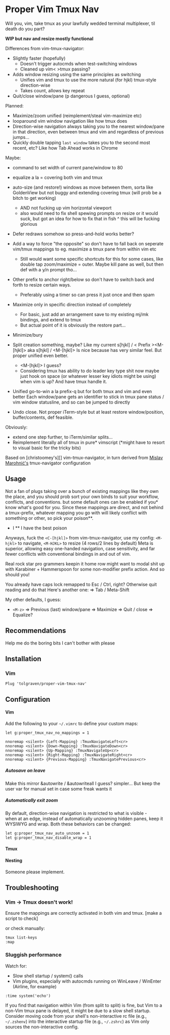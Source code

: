 Proper Vim Tmux Nav
==================
Will you, vim, take tmux as your lawfully wedded terminal multiplexer, til death do you part?

**WIP but nav and resize mostly functional**

Differences from vim-tmux-navigator:
- Slightly faster (hopefully)
	* Doesn't trigger autocmds when test-switching windows 
	* Cleaned up vim< >tmux passing?
- Adds window resizing using the same principles as switching
	* Unifies vim and tmux to use the more natural (for hjkl) tmux-style direction-wise
	* Takes count, allows key repeat
- Quit/close window/pane (p dangerous I guess, optional)

Planned:
- Maximize/zoom unified (reimplement/steal vim-maximize etc)
- looparound vim window navigation like how tmux does
- Direction-wise navigation always taking you to the nearest window/pane in that direction, even between tmux and vim and regardless of previous jumps...
- Quickly double tapping `last window` takes you to the second most recent, etc?
	Like how Tab Ahead works in Chrome

Maybe:
- command to set width of current pane/window to 80
- equalize a la <C-w>= covering both vim and tmux
- auto-size (and restore!) windows as move between them, sorta like GoldenView but not buggy and extending covering tmux (will prob be a bitch to get working)
	* AND not fucking up vim horizontal viewport
	* also would need to fix shell spewing prompts on resize or it would suck, but got an idea for how to fix that in fish
	^ this will be fucking glorious

- Defer redraws somehow so press-and-hold works better?
- Add a way to force "the opposite" so don't have to fall back on seperate vim/tmux mappings to eg. maximize a tmux pane from within vim etc
	* Still would want some specific shortcuts for this for some cases,
		like double tap zoom/maximize = outer. Maybe kill pane as well, but then def with a y/n prompt tho...
- Other prefix to anchor right/below so don't have to switch back and forth to resize certain ways.
	* Preferably using a timer so can press it just once and then spam

- Maximize only in specific direction instead of completely
	* For basic, just add an arrangement save to my existing mj/mk bindings, and extend to tmux
	* But actual point of it is obviously the restore part...
- Minimize/bury
- Split creation something, maybe? Like my current <Leader>s[hjkl] / < Prefix ><M-[hjkl]>
	aka	<Space>s[hjkl] / <C-s><M-[hjkl]>
	Is nice because has very similar feel. But proper unified even better.
	* <M-s><M-[hjkl]> I guess?
	* Considering tmux has ability to do leader key type shit now maybe just hook on space (or whatever lesser key idiots might be using) when vim is up?
		And have tmux handle it.

- Unified go-to-win a la prefix-q but for both tmux and vim and even better
	Each window/pane gets an identifier to stick in tmux pane status /
	vim window statusline, and so can be jumped to directly

- Undo close. Not proper iTerm-style but at least restore window/position, buffer/contents,
	def feasible.

Obviously:
- extend one step further, to iTerm/similar splits...
- Reimplement literally all of tmux in pure* vimscript 
	(*might have to resort to visual basic for the tricky bits)


Based on [christoomey's][] vim-tmux-navigator, in turn derived from
[Mislav Marohnić's][] tmux-navigator configuration


Usage
-----

Not a fan of plugs taking over a bunch of existing mappings like they own the place,
and you should prob sort your own binds to suit your workflow, conflicts, and conventions.
but some default ones can be enabled if you* know what's good for you.
Since these mappings are direct, and not behind a tmux-prefix, whatever mapping you 
go with will likely conflict with something or other, so pick your poison**.

* I
** I have the best poison

Anyways, fuck the `<C-[hjkl]>` from vim-tmux-navigator, use my config:
`<M-hjkl>` to navigate, `<M-HJKL>` to resize (4 rows/2 lines by default)
Meta is superior, allowing easy one-handed navigation, case sensitivity,
and far fewer conflicts with conventional bindings in and out of vim.

Real rock star pro grammers keepin it home row might want to modal shit up with
Karabiner + Hammerspoon for some non-modifier prefix action. And so should you!

You already have caps lock remapped to Esc / Ctrl, right? Otherwise quit reading and do that
Here's another one:
<Tab> 		=> Tab / Meta-Shift

My other defaults, I guess:
- `<M-z>` => Previous (last) window/pane
<M-m> 		=> Maximize
<M-q> 		=> Quit / close
<M-0> 		=> Equalize?


Recommendations
---------------

Help me do the boring bits I can't bother with please


Installation
------------

### Vim

``` vim
Plug 'tolgraven/proper-vim-tmux-nav'
```


Configuration
-------------

#### Vim

Add the following to your `~/.vimrc` to define your custom maps:

``` vim
let g:proper_tmux_nav_no_mappings = 1

nnoremap <silent> {Left-Mapping} :TmuxNavigateLeft<cr>
nnoremap <silent> {Down-Mapping} :TmuxNavigateDown<cr>
nnoremap <silent> {Up-Mapping} :TmuxNavigateUp<cr>
nnoremap <silent> {Right-Mapping} :TmuxNavigateRight<cr>
nnoremap <silent> {Previous-Mapping} :TmuxNavigatePrevious<cr>
```

##### Autosave on leave

Make this mirror &autowrite / &autowriteall I guess? simpler...
But keep the user var for manual set in case some freak wants it

##### Automatically exit zoom

By default, direction-wise navigation is restricted to what is visible -  
when at an edge, instead of automatically unzooming hidden panes, keep it WYSIWYG and wrap.
Both these behaviors can be changed:

```vim
let g:proper_tmux_nav_auto_unzoom = 1
let g:proper_tmux_nav_disable_wrap = 1
```

#### Tmux



#### Nesting

Someone please implement.


Troubleshooting
---------------

### Vim -> Tmux doesn't work!

Ensure the mappings are correctly activated in both vim and tmux.
[make a script to check]

or check manually:
```
tmux list-keys
:map
``````

### Sluggish performance

Watch for:
- Slow shell startup / system() calls
- Vim plugins, especially with autocmds running on WinLeave / WinEnter
	(Airline, for example)

`:time system('echo')`

If you find that navigation within Vim (from split to split) is fine, but Vim
to a non-Vim tmux pane is delayed, it might be due to a slow shell startup.
Consider moving code from your shell's non-interactive rc file (e.g.,
`~/.zshenv`) into the interactive startup file (e.g., `~/.zshrc`) as Vim only
sources the non-interactive config.



[Brian Hogan]: https://twitter.com/bphogan
[Mislav Marohnić's]: http://mislav.uniqpath.com/
[Mislav's original external script]: https://github.com/mislav/dotfiles/blob/master/bin/tmux-vim-select-pane
[TPM]: https://github.com/tmux-plugins/tpm
[configuration section below]: #custom-key-bindings
[this blog post]: http://www.codeography.com/2013/06/19/navigating-vim-and-tmux-splits
[this gist]: https://gist.github.com/mislav/5189704
